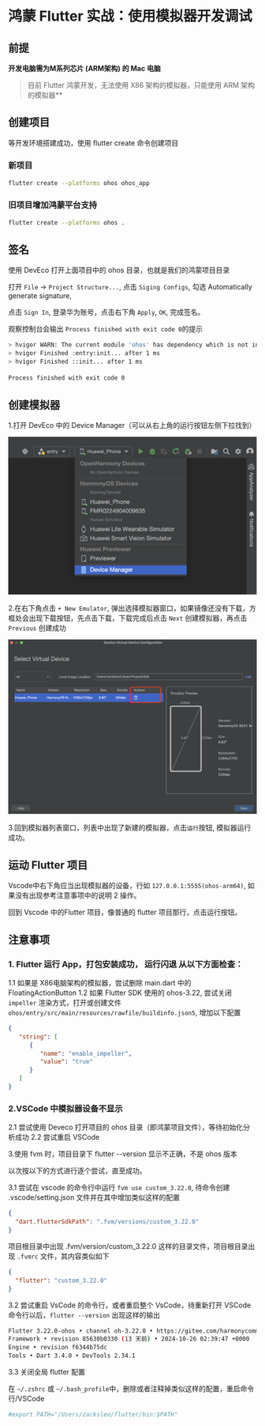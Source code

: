 # 鸿蒙 Flutter 实战：使用模拟器开发调试

## 前提

**开发电脑需为M系列芯片 (ARM架构) 的 Mac 电脑**

 >目前 Flutter 鸿蒙开发，无法使用 X86 架构的模拟器，只能使用 ARM 架构的模拟器**

## 创建项目

等开发环境搭建成功，使用 flutter create 命令创建项目

### 新项目

```bash
flutter create --platforms ohos ohos_app
```

### 旧项目增加鸿蒙平台支持

```bash
flutter create --platforms ohos .
```

## 签名

使用 DevEco 打开上面项目中的 ohos 目录，也就是我们的鸿蒙项目目录

打开 `File` -> `Project Structure...`, 点击 `Siging Configs`, 勾选 Automatically generate signature,

点击 `Sign In`, 登录华为账号，点击右下角 `Apply`, `OK`, 完成签名。

观察控制台会输出 `Process finished with exit code 0`的提示

```bash
> hvigor WARN: The current module 'ohos' has dependency which is not installed at its oh-package.json5.
> hvigor Finished :entry:init... after 1 ms
> hvigor Finished ::init... after 1 ms

Process finished with exit code 0
```

## 创建模拟器

1.打开 DevEco 中的 Device Manager（可以从右上角的运行按钮左侧下拉找到）

![alt text](image-16.png)

2.在右下角点击 `+ New Emulator`, 弹出选择模拟器窗口，如果镜像还没有下载，方框处会出现下载按钮，先点击下载，下载完成后点击 `Next` 创建模拟器，再点击 `Previous` 创建成功

![alt text](image-15.png)

3.回到模拟器列表窗口，列表中出现了新建的模拟器，点击`运行`按钮, 模拟器运行成功。

## 运动 Flutter 项目

Vscode中右下角应当出现模拟器的设备，行如 `127.0.0.1:5555(ohos-arm64)`, 如果没有出现参考注意事项中的说明 2 操作。

回到 Vscode 中的Flutter 项目，像普通的 flutter 项目那行，点击运行按钮。

## 注意事项

### 1. Flutter 运行 App，打包安装成功， 运行闪退 从以下方面检查：

1.1 如果是 X86电脑架构的模拟器，尝试删除 main.dart 中的 FloatingActionButton
1.2 如果 Flutter SDK 使用的 ohos-3.22, 尝试关闭 `impeller` 渲染方式，打开或创建文件 `ohos/entry/src/main/resources/rawfile/buildinfo.json5`, 增加以下配置

```json
{
   "string": [
      {
         "name": "enable_impeller",
         "value": "true"
      }
   ]
}
```

### 2.VSCode 中模拟器设备不显示

2.1 尝试使用 Deveco 打开项目的 ohos 目录（即鸿蒙项目文件），等待初始化分析成功
2.2 尝试重启 VSCode

3.使用 fvm 时，项目目录下 flutter --version 显示不正确，不是 ohos 版本

以次按以下的方式进行逐个尝试，直至成功。

3.1 尝试在 vscode 的命令行中运行 `fvm use custom_3.22.0`, 待命令创建 .vscode/setting.json 文件并在其中增加类似这样的配置

```json
{
  "dart.flutterSdkPath": ".fvm/versions/custom_3.22.0"
}
```

项目根目录中出现 .fvm/version/custom_3.22.0 这样的目录文件，项目根目录出现 `.fvmrc` 文件，其内容类似如下

```json
{
  "flutter": "custom_3.22.0"
}
```

3.2 尝试重启 VsCode 的命令行，或者重启整个 VsCode，待重新打开 VSCode 命令行以后，`flutter --version` 出现这样的输出

```bash
Flutter 3.22.0-ohos • channel oh-3.22.0 • https://gitee.com/harmonycommando_flutter/flutter.git
Framework • revision 85630b0330 (13 天前) • 2024-10-26 02:39:47 +0000
Engine • revision f6344b75dc
Tools • Dart 3.4.0 • DevTools 2.34.1
```

3.3 关闭全局 flutter 配置

在 `~/.zshrc` 或 `~/.bash_profile`中，删除或者注释掉类似这样的配置，重启命令行/VSCode

```bash
#export PATH="/Users/zacksleo/flutter/bin:$PATH"
```

